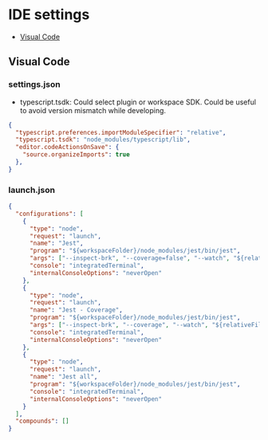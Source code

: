 # IDE settings

- [Visual Code](#visual-code)

## Visual Code

### settings.json

- typescript.tsdk: Could select plugin or workspace SDK. Could be useful to avoid version mismatch while developing.

```json
{
  "typescript.preferences.importModuleSpecifier": "relative",
  "typescript.tsdk": "node_modules/typescript/lib",
  "editor.codeActionsOnSave": {
    "source.organizeImports": true
  },
}
```

### launch.json

```json
{
  "configurations": [
    {
      "type": "node",
      "request": "launch",
      "name": "Jest",
      "program": "${workspaceFolder}/node_modules/jest/bin/jest",
      "args": ["--inspect-brk", "--coverage=false", "--watch", "${relativeFile}"],
      "console": "integratedTerminal",
      "internalConsoleOptions": "neverOpen"
    },
    {
      "type": "node",
      "request": "launch",
      "name": "Jest - Coverage",
      "program": "${workspaceFolder}/node_modules/jest/bin/jest",
      "args": ["--inspect-brk", "--coverage", "--watch", "${relativeFile}"],
      "console": "integratedTerminal",
      "internalConsoleOptions": "neverOpen"
    },
    {
      "type": "node",
      "request": "launch",
      "name": "Jest all",
      "program": "${workspaceFolder}/node_modules/jest/bin/jest",
      "console": "integratedTerminal",
      "internalConsoleOptions": "neverOpen"
    }
  ],
  "compounds": []
}
```
